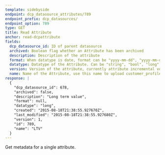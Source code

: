 ```yaml
---
template: sidebyside
endpoint: dcp_datasource_attributes/789
endpoint_prefix: dcp_datasources/
endpoint_option: 789
type: GET
title: Read Attribute
anchor: read-dcpattribute
fields:
  dcp_datasource_id: ID of parent datasource
  archived: Boolean flag whether an Attribute has been archived
  description: Description of the attribute
  format: When datatype is date, format can be "yyyy-mm-dd", "yyyy-mm-ddThh:mm:ssZ", "epoch"
  datatype: Datatype of the Attribute. Can be "string", "bool", "long", "double", "datetime"
  version: Version of the attribute, currently attribute incremental versioning is not supported
  name: Name of the Attribute, use this name to upload customer_profile data using REST API or bulk upload. Note that attribute name is case sensitive
response: |
  {
    "dcp_datasource_id": 678,
    "archived": false,
    "description": "Long term value",
    "format": null,
    "datatype": "long",
    "created": "2015-08-18T21:38:55.927670Z",
    "last_modified": "2015-08-18T21:38:55.927680Z",
    "version": 1,
    "id": 789,
    "name": "LTV"
  }
---
```

Get metadata for a single attribute.
